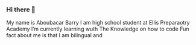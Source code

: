 ### Hi there 👋
My name is Aboubacar Barry 
I am high school student at Ellis Preparaotry Academy 
I’m currently learning wuth The Knowledge on how to code
Fun fact about me is that I am bilingual and 

<!--
**boubasidd/Boubasidd** is a ✨ _special_ ✨ repository because its `README.md` (this file) appears on your GitHub profile.

Here are some ideas to get you started:

- 💬 Ask me about ...
- 📫 How to reach me: ...
- 😄 Pronouns: ...
- ⚡ Fun fact: ...
-->
